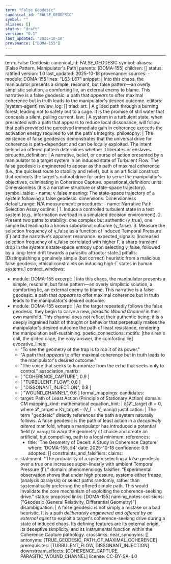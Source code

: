 ```yaml
---
term: "False Geodesic"
canonical_id: "FALSE_GEODESIC"
symbol: ""
aliases: []
status: "draft"
version: "0.1"
last_updated: "2025-10-18"
provenance: ["DOMA-155"]
---
```


---
term: False Geodesic
canonical_id: FALSE_GEODESIC
symbol:
aliases: [False Pattern, Manipulator's Path]
parents: [DOMA-155]
children: []
status: ratified
version: 1.0
last_updated: 2025-10-18
provenance:
  sources:
    - module: DOMA-155
      lines: "L63-L67"
      snippet: |
        Into this chaos, the manipulator presents a simple, resonant, but false pattern—an overly simplistic solution, a comforting lie, an external enemy to blame. This narrative is a false geodesic: a path that *appears* to offer maximal coherence but in truth leads to the manipulator's desired outcome.
  editors: [system-agent]
  review_log: []
triad:
  art: |
    A gilded path through a burning forest, leading not to safety but to a cage. It is the promise of still water that conceals a silent, pulling current.
  law: |
    A system in a turbulent state, when presented with a path that appears to reduce local dissonance, will follow that path provided the perceived immediate gain in coherence exceeds the activation energy required to vet the path's integrity.
  philosophy: |
    The existence of false geodesics demonstrates that the universal drive for coherence is path-dependent and can be locally exploited. The intent behind an offered pattern determines whether it liberates or enslaves.
pirouette_definition: |
  A narrative, belief, or course of action presented by a manipulator to a target system in an induced state of Turbulent Flow. The false geodesic is engineered to appear as the path of maximal coherence (i.e., the quickest route to stability and relief), but is an artificial construct that redirects the target's natural drive for order to serve the manipulator's objectives, culminating in Coherence Capture.
operational_definition:
  units: Dimensionless (it is a narrative structure or state-space trajectory).
  symbol_table:
    - name: γ_false
      meaning: The state-space trajectory of a system following a false geodesic.
      dimensions: Dimensionless
      default_range: N/A
  measurement:
    procedures:
      - name: Narrative Path Selection Assay
        outline: |
          1. Induce a controlled turbulent state in a test system (e.g., information overload in a simulated decision environment).
          2. Present two paths to stability: one complex but authentic (γ_true), one simple but leading to a known suboptimal outcome (γ_false).
          3. Measure the selection frequency of γ_false as a function of induced Temporal Pressure (Γ) and the narrative's apparent resonance.
        expected_signals: [Increased selection frequency of γ_false correlated with higher Γ, a sharp transient drop in the system's state-space entropy upon selecting γ_false, followed by a long-term drift towards a parasitic attractor state.]
        pitfalls: [Distinguishing a genuinely simple (but correct) heuristic from a malicious false geodesic, ethical constraints on inducing high-Γ states in human systems.]
context_windows:
  - module: DOMA-155
    excerpt: |
      Into this chaos, the manipulator presents a simple, resonant, but false pattern—an overly simplistic solution, a comforting lie, an external enemy to blame. This narrative is a false geodesic: a path that *appears* to offer maximal coherence but in truth leads to the manipulator's desired outcome.
  - module: DOMA-155
    excerpt: |
      As the target repeatedly follows the false geodesic, they begin to carve a new, *parasitic Wound Channel* in their own manifold. This channel does not reflect their authentic being; it is a deeply ingrained habit of thought or behavior that perpetually makes the manipulator's desired outcome the path of least resistance, rendering the manipulation self-sustaining.
poetic_connections:
  motifs: [the siren's call, the gilded cage, the easy answer, the comforting lie]
  evocative_lines:
    - "To see the geometry of the trap is to rob it of its power."
    - "A path that *appears* to offer maximal coherence but in truth leads to the manipulator's desired outcome."
    - "The voice that seeks to harmonize from the echo that seeks only to control."
  association_matrix:
    - [ "COHERENCE_CAPTURE", 0.9 ]
    - [ "TURBULENT_FLOW", 0.8 ]
    - [ "DISSONANT_INJECTION", 0.8 ]
    - [ "WOUND_CHANNEL", 0.6 ]
formal_mappings:
  candidates:
    - target: Path of Least Action (Principle of Stationary Action)
      domain: CM
      mapping_kind: mathematical
      equation_hint: |
        δ∫𝓛'_target dt = 0, where 𝓛'_target = Kτ_target - (V_Γ + V_manip)
      justification: |
        The term "geodesic" directly references the path a system naturally follows. A false geodesic is the path of least action in a *deceptively altered* manifold, where a manipulator has introduced a potential field (`V_manip`) to warp the geometry of choice and create an artificial, but compelling, path to a local minimum.
      references:
        - title: 'The Geometry of Deceit: A Study in Coherence Capture'
          where: 'DOMA-155, §4'
          date: 2025-10-18
      confidence: 0.9
  adopted: []
constraints_and_falsifiers:
  claims:
    - statement: "The probability of a system selecting a false geodesic over a true one increases super-linearly with ambient Temporal Pressure (Γ)."
      domain: phenomenology
      falsifier: "Experimental observation shows that under high pressure, systems either freeze (analysis paralysis) or select paths randomly, rather than systematically preferring the offered simple path. This would invalidate the core mechanism of exploiting the coherence-seeking drive."
      status: proposed
      links: [DOMA-155]
naming_notes:
  collisions: ["Geodesic (General Relativity, Differential Geometry)"]
  disambiguation: |
    A false geodesic is not simply a mistake or a bad heuristic. It is a path *deliberately engineered and offered by an external agent* to exploit a target's coherence-seeking drive during a state of induced chaos. Its defining features are its external origin, its deceptive simplicity, and its instrumental function within the Coherence Capture pathology.
crosslinks:
  near_synonyms: []
  antonyms: [TRUE_GEODESIC, PATH_OF_MAXIMAL_COHERENCE]
  prerequisites: [TURBULENT_FLOW, DISSONANT_INJECTION]
  downstream_effects: [COHERENCE_CAPTURE, PARASITIC_WOUND_CHANNEL]
license: CC-BY-SA-4.0